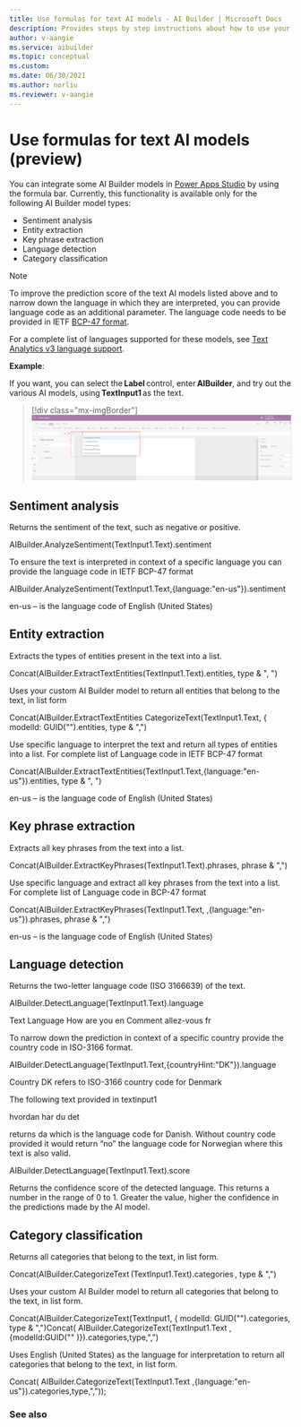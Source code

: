 ```yaml
---
title: Use formulas for text AI models - AI Builder | Microsoft Docs
description: Provides steps by step instructions about how to use your model in AI Builder.
author: v-aangie
ms.service: aibuilder
ms.topic: conceptual 
ms.custom: 
ms.date: 06/30/2021
ms.author: norliu
ms.reviewer: v-aangie
---
```


# Use formulas for text AI models (preview)

You can integrate some AI Builder models in [Power Apps Studio](https://create.powerapps.com) by using the formula bar. Currently, this functionality is available only for the following AI Builder model types:

* Sentiment analysis
* Entity extraction
* Key phrase extraction
* Language detection
* Category classification

 > [!NOTE]
 > To improve the prediction score of the text AI models listed above and to narrow down the language in which they are interpreted, you can provide language code as an additional parameter. The language code needs to be provided in IETF [BCP-47 format](/openspecs/office_standards/ms-oe376/6c085406-a698-4e12-9d4d-c3b0ee3dbc4a).
> 
> For a complete list of languages supported for these models, see [Text Analytics v3 language support](/azure/cognitive-services/text-analytics/language-support?tabs=sentiment-analysis).

**Example**:

If you want, you can select the **Label** control, enter **AIBuilder**, and try out the various AI models, using **TextInput1** as the text. <!-- Angie: Verify this screenshot. -->

> [!div class="mx-imgBorder"]
> ![Insert label screen](media/use-formulas-example.png "Insert label screen")

## Sentiment analysis

Returns the sentiment of the text, such as negative or positive. 

AIBuilder.AnalyzeSentiment(TextInput1.Text).sentiment 

To ensure the text is interpreted in context of a specific language you can provide the language code in IETF BCP-47 format 

AIBuilder.AnalyzeSentiment(TextInput1.Text,{language:"en-us"}).sentiment 

en-us – is the language code of English (United States) 

## Entity extraction

Extracts the types of entities present in the text into a list. 

Concat(AIBuilder.ExtractTextEntities(TextInput1.Text).entities, type & ", ") 

Uses your custom AI Builder model to return all entities that belong to the text, in list form 

Concat(AIBuilder.ExtractTextEntities CategorizeText(TextInput1.Text, { modelId: GUID("<yourModelId>").entities, type & ",") 

Use specific language to interpret the text and return all types of entities into a list. For complete list of Language code in IETF BCP-47 format 

Concat(AIBuilder.ExtractTextEntities(TextInput1.Text,{language:"en-us"}).entities, type & ", ") 

en-us – is the language code of English (United States) 

## Key phrase extraction

Extracts all key phrases from the text into a list. 

Concat(AIBuilder.ExtractKeyPhrases(TextInput1.Text).phrases, phrase & ",") 

Use specific language and extract all key phrases from the text into a list. For complete list of Language code in BCP-47 format 

Concat(AIBuilder.ExtractKeyPhrases(TextInput1.Text, ,{language:"en-us"}).phrases, phrase & ",") 

en-us – is the language code of English (United States) 

## Language detection

Returns the two-letter language code (ISO 3166639) of the text.  

AIBuilder.DetectLanguage(TextInput1.Text).language 

<!-- Angie: Make this into a table -->
Text 
Language 
How are you 
en 
Comment allez-vous 
fr

To narrow down the prediction in context of a specific country provide the country code in ISO-3166 format.

AIBuilder.DetectLanguage(TextInput1.Text,{countryHint:"DK"}).language  

Country DK refers to ISO-3166 country code for Denmark 

The following text provided in textinput1 

hvordan har du det

returns da which is the language code for Danish. Without country code provided it would return “no” the language code for Norwegian where this text is also valid.

AIBuilder.DetectLanguage(TextInput1.Text).score  

Returns the confidence score of the detected language. This returns a number in the range of 0 to 1. Greater the value, higher the confidence in the predictions made by the AI model.

## Category classification

Returns all categories that belong to the text, in list form. 

Concat(AIBuilder.CategorizeText (TextInput1.Text).categories , type & ",") 

Uses your custom AI Builder model to return all categories that belong to the text, in list form.

Concat(AIBuilder.CategorizeText(TextInput1, { modelId: GUID("<yourModelId>").categories, type & ",")Concat( AIBuilder.CategorizeText(TextInput1.Text ,{modelId:GUID("<your model id>" )}).categories,type,",") 

Uses English (United States) as the language for interpretation to return all categories that belong to the text, in list form.  

Concat( AIBuilder.CategorizeText(TextInput1.Text ,{language:"en-us"}).categories,type,",")); 

### See also <!-- Angie: is this needed? -->